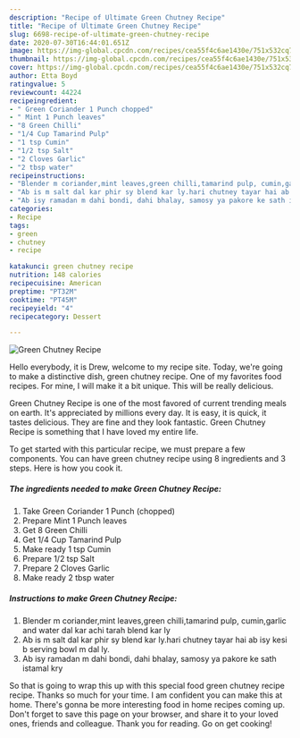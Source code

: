 ```yaml
---
description: "Recipe of Ultimate Green Chutney Recipe"
title: "Recipe of Ultimate Green Chutney Recipe"
slug: 6698-recipe-of-ultimate-green-chutney-recipe
date: 2020-07-30T16:44:01.651Z
image: https://img-global.cpcdn.com/recipes/cea55f4c6ae1430e/751x532cq70/green-chutney-recipe-recipe-main-photo.jpg
thumbnail: https://img-global.cpcdn.com/recipes/cea55f4c6ae1430e/751x532cq70/green-chutney-recipe-recipe-main-photo.jpg
cover: https://img-global.cpcdn.com/recipes/cea55f4c6ae1430e/751x532cq70/green-chutney-recipe-recipe-main-photo.jpg
author: Etta Boyd
ratingvalue: 5
reviewcount: 44224
recipeingredient:
- " Green Coriander 1 Punch chopped"
- " Mint 1 Punch leaves"
- "8 Green Chilli"
- "1/4 Cup Tamarind Pulp"
- "1 tsp Cumin"
- "1/2 tsp Salt"
- "2 Cloves Garlic"
- "2 tbsp water"
recipeinstructions:
- "Blender m coriander,mint leaves,green chilli,tamarind pulp, cumin,garlic and water dal kar achi tarah blend kar ly"
- "Ab is m salt dal kar phir sy blend kar ly.hari chutney tayar hai ab isy kesi b serving bowl m dal ly."
- "Ab isy ramadan m dahi bondi, dahi bhalay, samosy ya pakore ke sath istamal kry"
categories:
- Recipe
tags:
- green
- chutney
- recipe

katakunci: green chutney recipe 
nutrition: 148 calories
recipecuisine: American
preptime: "PT32M"
cooktime: "PT45M"
recipeyield: "4"
recipecategory: Dessert

---
```



![Green Chutney Recipe](https://img-global.cpcdn.com/recipes/cea55f4c6ae1430e/751x532cq70/green-chutney-recipe-recipe-main-photo.jpg)

Hello everybody, it is Drew, welcome to my recipe site. Today, we're going to make a distinctive dish, green chutney recipe. One of my favorites food recipes. For mine, I will make it a bit unique. This will be really delicious.

Green Chutney Recipe is one of the most favored of current trending meals on earth. It's appreciated by millions every day. It is easy, it is quick, it tastes delicious. They are fine and they look fantastic. Green Chutney Recipe is something that I have loved my entire life.




To get started with this particular recipe, we must prepare a few components. You can have green chutney recipe using 8 ingredients and 3 steps. Here is how you cook it.

<!--inarticleads1-->

##### The ingredients needed to make Green Chutney Recipe:

1. Take  Green Coriander 1 Punch (chopped)
1. Prepare  Mint 1 Punch leaves
1. Get 8 Green Chilli
1. Get 1/4 Cup Tamarind Pulp
1. Make ready 1 tsp Cumin
1. Prepare 1/2 tsp Salt
1. Prepare 2 Cloves Garlic
1. Make ready 2 tbsp water




<!--inarticleads2-->

##### Instructions to make Green Chutney Recipe:

1. Blender m coriander,mint leaves,green chilli,tamarind pulp, cumin,garlic and water dal kar achi tarah blend kar ly
1. Ab is m salt dal kar phir sy blend kar ly.hari chutney tayar hai ab isy kesi b serving bowl m dal ly.
1. Ab isy ramadan m dahi bondi, dahi bhalay, samosy ya pakore ke sath istamal kry




So that is going to wrap this up with this special food green chutney recipe recipe. Thanks so much for your time. I am confident you can make this at home. There's gonna be more interesting food in home recipes coming up. Don't forget to save this page on your browser, and share it to your loved ones, friends and colleague. Thank you for reading. Go on get cooking!
